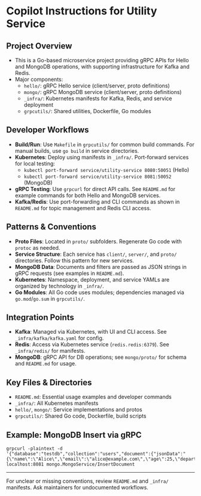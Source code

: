 # Copilot Instructions for Utility Service

## Project Overview
- This is a Go-based microservice project providing gRPC APIs for Hello and MongoDB operations, with supporting infrastructure for Kafka and Redis.
- Major components:
  - `hello/`: gRPC Hello service (client/server, proto definitions)
  - `mongo/`: gRPC MongoDB service (client/server, proto definitions)
  - `_infra/`: Kubernetes manifests for Kafka, Redis, and service deployment
  - `grpcutils/`: Shared utilities, Dockerfile, Go modules

## Developer Workflows
- **Build/Run**: Use `Makefile` in `grpcutils/` for common build commands. For manual builds, use `go build` in service directories.
- **Kubernetes**: Deploy using manifests in `_infra/`. Port-forward services for local testing:
  - `kubectl port-forward service/utility-service 8080:50051` (Hello)
  - `kubectl port-forward service/utility-service 8081:50052` (MongoDB)
- **gRPC Testing**: Use `grpcurl` for direct API calls. See `README.md` for example commands for both Hello and MongoDB services.
- **Kafka/Redis**: Use port-forwarding and CLI commands as shown in `README.md` for topic management and Redis CLI access.

## Patterns & Conventions
- **Proto Files**: Located in `proto/` subfolders. Regenerate Go code with `protoc` as needed.
- **Service Structure**: Each service has `client/`, `server/`, and `proto/` directories. Follow this pattern for new services.
- **MongoDB Data**: Documents and filters are passed as JSON strings in gRPC requests (see examples in `README.md`).
- **Kubernetes**: Namespace, deployment, and service YAMLs are organized by technology in `_infra/`.
- **Go Modules**: All Go code uses modules; dependencies managed via `go.mod`/`go.sum` in `grpcutils/`.

## Integration Points
- **Kafka**: Managed via Kubernetes, with UI and CLI access. See `_infra/kafka/kafka.yaml` for config.
- **Redis**: Access via Kubernetes service (`redis.redis:6379`). See `_infra/redis/` for manifests.
- **MongoDB**: gRPC API for DB operations; see `mongo/proto/` for schema and `README.md` for usage.

## Key Files & Directories
- `README.md`: Essential usage examples and developer commands
- `_infra/`: All Kubernetes manifests
- `hello/`, `mongo/`: Service implementations and protos
- `grpcutils/`: Shared Go code, Dockerfile, build scripts

## Example: MongoDB Insert via gRPC
```
grpcurl -plaintext -d '{"database":"testdb","collection":"users","document":{"jsonData":"{\"name\":\"Alice\",\"email\":\"alice@example.com\",\"age\":25,\"department\":\"Engineering\"}"}}' localhost:8081 mongo.MongoService/InsertDocument
```

---
For unclear or missing conventions, review `README.md` and `_infra/` manifests. Ask maintainers for undocumented workflows.
